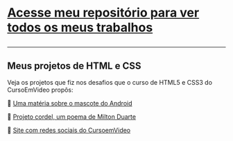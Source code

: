 <h1><a href="https://github.com/Martha-Alves" target="_blank" rel="external">Acesse meu repositório para ver todos os meus trabalhos</a>
<hr></h1>

<h2>Meus projetos de HTML e CSS</h2>

<p> Veja os projetos que fiz nos desafios que o curso de HTML5 e CSS3 do CursoEmVideo propôs:<p/>

🔗 <a href="https://martha-alves.github.io/html-css/Desafios-CursoEmVideo/1-Android/" target="_blank" rel="external">Uma matéria sobre o mascote do Android</a>

🔗 <a href="https://martha-alves.github.io/html-css/Desafios-CursoEmVideo/2-Cordel/" target="_blank" rel="external">Projeto cordel, um poema de Milton Duarte</a>

🔗 <a href="https://martha-alves.github.io/html-css/Desafios-CursoEmVideo/3-Redes-Sociais/" target="_blank" rel="external">Site com redes sociais do CursoemVideo</a>
